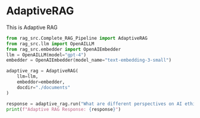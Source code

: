 # AdaptiveRAG

This is Adaptive RAG
```python title="Adaptive RAG" linenums="1"
from rag_src.Complete_RAG_Pipeline import AdaptiveRAG
from rag_src.llm import OpenAILLM
from rag_src.embedder import OpenAIEmbedder
llm = OpenAILLM(model="gpt-4")
embedder = OpenAIEmbedder(model_name="text-embedding-3-small")

adaptive_rag = AdaptiveRAG(
    llm=llm,
    embeddor=embedder,
    docdir="./documents"
)

response = adaptive_rag.run("What are different perspectives on AI ethics?")
print(f"Adaptive RAG Response: {response}")
```